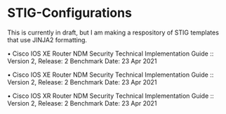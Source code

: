 # STIG-Configurations
This is currently in draft, but I am making a respository of STIG templates that use JINJA2 formatting.

•	Cisco IOS XE Router NDM Security Technical Implementation Guide :: Version 2, Release: 2 Benchmark Date: 23 Apr 2021

•	Cisco IOS XE Router NDM Security Technical Implementation Guide :: Version 2, Release: 2 Benchmark Date: 23 Apr 2021

•	Cisco IOS XR Router NDM Security Technical Implementation Guide :: Version 2, Release: 2 Benchmark Date: 23 Apr 2021

